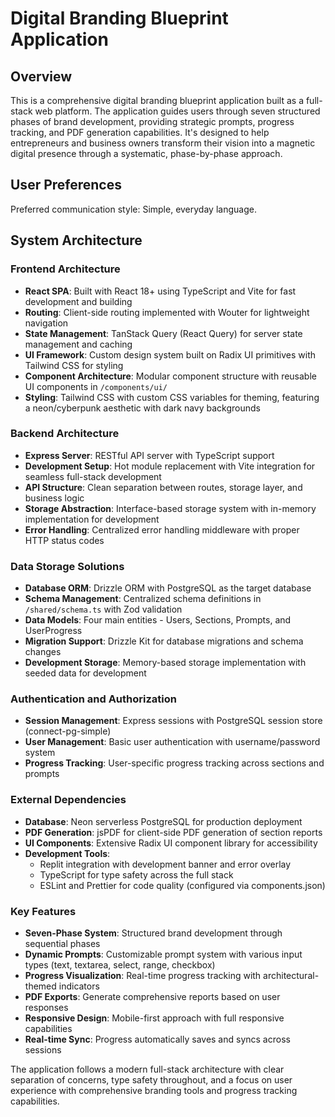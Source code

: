 # Digital Branding Blueprint Application

## Overview

This is a comprehensive digital branding blueprint application built as a full-stack web platform. The application guides users through seven structured phases of brand development, providing strategic prompts, progress tracking, and PDF generation capabilities. It's designed to help entrepreneurs and business owners transform their vision into a magnetic digital presence through a systematic, phase-by-phase approach.

## User Preferences

Preferred communication style: Simple, everyday language.

## System Architecture

### Frontend Architecture
- **React SPA**: Built with React 18+ using TypeScript and Vite for fast development and building
- **Routing**: Client-side routing implemented with Wouter for lightweight navigation
- **State Management**: TanStack Query (React Query) for server state management and caching
- **UI Framework**: Custom design system built on Radix UI primitives with Tailwind CSS for styling
- **Component Architecture**: Modular component structure with reusable UI components in `/components/ui/`
- **Styling**: Tailwind CSS with custom CSS variables for theming, featuring a neon/cyberpunk aesthetic with dark navy backgrounds

### Backend Architecture
- **Express Server**: RESTful API server with TypeScript support
- **Development Setup**: Hot module replacement with Vite integration for seamless full-stack development
- **API Structure**: Clean separation between routes, storage layer, and business logic
- **Storage Abstraction**: Interface-based storage system with in-memory implementation for development
- **Error Handling**: Centralized error handling middleware with proper HTTP status codes

### Data Storage Solutions
- **Database ORM**: Drizzle ORM with PostgreSQL as the target database
- **Schema Management**: Centralized schema definitions in `/shared/schema.ts` with Zod validation
- **Data Models**: Four main entities - Users, Sections, Prompts, and UserProgress
- **Migration Support**: Drizzle Kit for database migrations and schema changes
- **Development Storage**: Memory-based storage implementation with seeded data for development

### Authentication and Authorization
- **Session Management**: Express sessions with PostgreSQL session store (connect-pg-simple)
- **User Management**: Basic user authentication with username/password system
- **Progress Tracking**: User-specific progress tracking across sections and prompts

### External Dependencies
- **Database**: Neon serverless PostgreSQL for production deployment
- **PDF Generation**: jsPDF for client-side PDF generation of section reports
- **UI Components**: Extensive Radix UI component library for accessibility
- **Development Tools**: 
  - Replit integration with development banner and error overlay
  - TypeScript for type safety across the full stack
  - ESLint and Prettier for code quality (configured via components.json)

### Key Features
- **Seven-Phase System**: Structured brand development through sequential phases
- **Dynamic Prompts**: Customizable prompt system with various input types (text, textarea, select, range, checkbox)
- **Progress Visualization**: Real-time progress tracking with architectural-themed indicators
- **PDF Exports**: Generate comprehensive reports based on user responses
- **Responsive Design**: Mobile-first approach with full responsive capabilities
- **Real-time Sync**: Progress automatically saves and syncs across sessions

The application follows a modern full-stack architecture with clear separation of concerns, type safety throughout, and a focus on user experience with comprehensive branding tools and progress tracking capabilities.